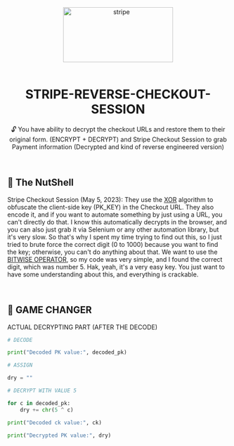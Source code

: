 <div align="center">
   <a href="https://stripe.com">
  <img src="/assets/stripe.svg" width="250" height="125" alt="stripe">
</a>


<img src="https://cdn.jsdelivr.net/gh/sachinsenal0x64/PICX-IMAGE-HOSTING@master/ledstrip.3024rqxzahq0.gif"
width="1800"  height="3">


# STRIPE-REVERSE-CHECKOUT-SESSION

🔓 You have ability to decrypt the checkout URLs and restore them to their original form. (ENCRYPT + DECRYPT) and Stripe Checkout Session to grab Payment information (Decrypted and kind of reverse engineered version)
</div>

<br>

## 🧾 The NutShell

Stripe Checkout Session (May 5, 2023): They use the [XOR](https://en.wikipedia.org/wiki/XOR_cipher) algorithm to obfuscate the client-side key (PK_KEY) in the Checkout URL. They also encode it, and if you want to automate something by just using a URL, you can't directly do that. I know this automatically decrypts in the browser, and you can also just grab it via Selenium or any other automation library, but it's very slow. So that's why I spent my time trying to find out this, so I just tried to brute force the correct digit (0 to 1000) because you want to find the key; otherwise, you can't do anything about that. We want to use the [BITWISE OPERATOR](https://en.wikipedia.org/wiki/Bitwise_operation#XOR), so my code was very simple, and I found the correct digit, which was number 5. Hak, yeah, it's a very easy key. You just want to have some understanding about this, and everything is crackable.

<br>

## 🔑 GAME CHANGER 

ACTUAL DECRYPTING PART (AFTER THE DECODE)

```Python
# DECODE

print("Decoded PK value:", decoded_pk)

# ASSIGN

dry = ""

# DECRYPT WITH VALUE 5

for c in decoded_pk:
    dry += chr(5 ^ c)

print("Decoded ck value:", ck)

print("Decrypted PK value:", dry)

```
